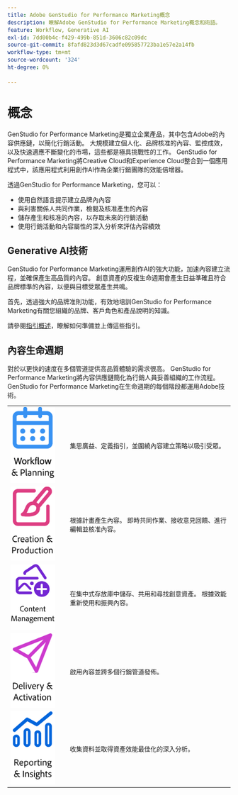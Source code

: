 ```yaml
---
title: Adobe GenStudio for Performance Marketing概念
description: 瞭解Adobe GenStudio for Performance Marketing概念和術語。
feature: Workflow, Generative AI
exl-id: 7dd00b4c-f429-499b-851d-3606c82c09dc
source-git-commit: 8fafd823d3d67cadfe095857723ba1e57e2a14fb
workflow-type: tm+mt
source-wordcount: '324'
ht-degree: 0%

---
```


# 概念

GenStudio for Performance Marketing是獨立企業產品，其中包含Adobe的內容供應鏈，以簡化行銷活動。 大規模建立個人化、品牌核准的內容、監控成效，以及快速適應不斷變化的市場，這些都是極具挑戰性的工作。 GenStudio for Performance Marketing將Creative Cloud和Experience Cloud整合到一個應用程式中，該應用程式利用創作AI作為企業行銷團隊的效能倍增器。

透過GenStudio for Performance Marketing，您可以：

- 使用自然語言提示建立品牌內內容
- 與利害關係人共同作業，檢閱及核准產生的內容
- 儲存產生和核准的內容，以存取未來的行銷活動
- 使用行銷活動和內容屬性的深入分析來評估內容績效

## Generative AI技術

GenStudio for Performance Marketing運用創作AI的強大功能，加速內容建立流程，並確保產生高品質的內容。 創意資產的反複生命週期會產生日益準確且符合品牌標準的內容，以便與目標受眾產生共鳴。

首先，透過強大的品牌准則功能，有效地培訓GenStudio for Performance Marketing有關您組織的品牌、客戶角色和產品說明的知識。

請參閱[指引概述](../user-guide/guidelines/overview.md)，瞭解如何準備並上傳這些指引。

## 內容生命週期

對於以更快的速度在多個管道提供高品質體驗的需求很高。 GenStudio for Performance Marketing將內容供應鏈簡化為行銷人員妥善組織的工作流程。 GenStudio for Performance Marketing在生命週期的每個階段都運用Adobe技術。

<table style="table-layout:fixed">
<tr style="border: 0;">
    <td style="width: 120px;">
       <img alt="行事曆" src="../assets/csc-workflow-planning.png" width="100">
    </td>
    <td>
        <p>集思廣益、定義指引，並圍繞內容建立策略以吸引受眾。</p>
    </td>
</tr>
<tr style="border: 0;">
    <td style="width: 120px;">
        <img alt="筆刷和畫布" src="../assets/csc-creation-production.png" width="100">
    </td>
    <td>
        <p>根據計畫產生內容。 即時共同作業、接收意見回饋、進行編輯並核准內容。</p>
    </td>
</tr>
<tr style="border: 0;">
    <td style="width: 120px;">
        <img alt="影像等" src="../assets/csc-content-mgmt.png" width="100">
    </td>
    <td>
        <p>在集中式存放庫中儲存、共用和尋找創意資產。 根據效能重新使用和振興內容。</p>
    </td>
</tr>
<tr style="border: 0;">
    <td style="width: 120px;">
        <img alt="紙飛機" src="../assets/csc-delivery-activation.png" width="100">
    </td>
    <td>
        <p>啟用內容並跨多個行銷管道發佈。</P>
    </td>
</tr>
<tr style="border: 0;">
    <td style="width: 120px;">
        <img alt="圖表" src="../assets/csc-reporting-insights.png" width="100">
    </td>
    <td>
        <p>收集資料並取得資產效能最佳化的深入分析。</p>
    </td>
</tr>
</table>
